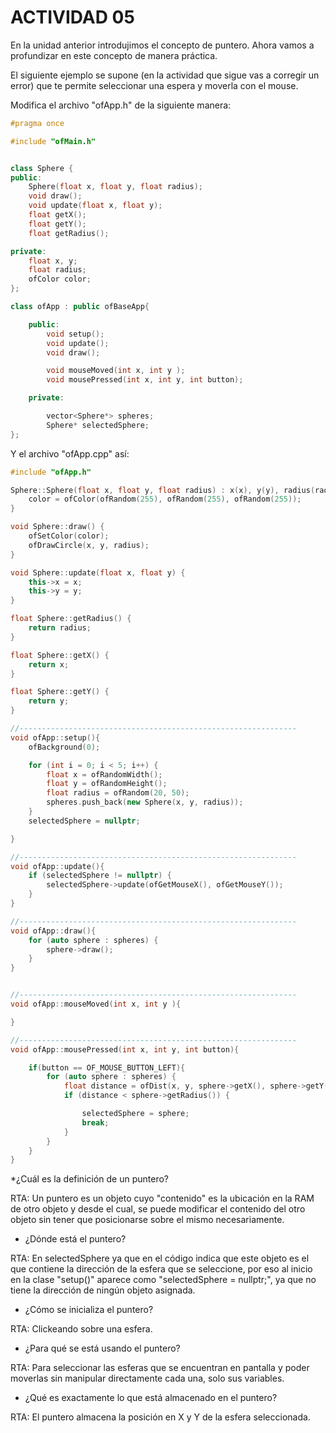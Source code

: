 # ACTIVIDAD 05

En la unidad anterior introdujimos el concepto de puntero. Ahora vamos a profundizar en este concepto de manera práctica.

El siguiente ejemplo se supone (en la actividad que sigue vas a corregir un error) que te permite seleccionar una espera y moverla con el mouse.

Modifica el archivo "ofApp.h" de la siguiente manera:

```C++
#pragma once

#include "ofMain.h"


class Sphere {
public:
    Sphere(float x, float y, float radius);
    void draw();
    void update(float x, float y);
    float getX();
    float getY();
    float getRadius();

private:
    float x, y;
    float radius;
    ofColor color;
};

class ofApp : public ofBaseApp{

    public:
        void setup();
        void update();
        void draw();

        void mouseMoved(int x, int y );
        void mousePressed(int x, int y, int button);

    private:

        vector<Sphere*> spheres;
        Sphere* selectedSphere;
};
```

Y el archivo "ofApp.cpp" así:

```C++
#include "ofApp.h"

Sphere::Sphere(float x, float y, float radius) : x(x), y(y), radius(radius) {
    color = ofColor(ofRandom(255), ofRandom(255), ofRandom(255));
}

void Sphere::draw() {
    ofSetColor(color);
    ofDrawCircle(x, y, radius);
}

void Sphere::update(float x, float y) {
    this->x = x;
    this->y = y;
}

float Sphere::getRadius() {
    return radius;
}

float Sphere::getX() {
    return x;
}

float Sphere::getY() {
    return y;
}

//--------------------------------------------------------------
void ofApp::setup(){
    ofBackground(0);

    for (int i = 0; i < 5; i++) {
        float x = ofRandomWidth();
        float y = ofRandomHeight();
        float radius = ofRandom(20, 50);
        spheres.push_back(new Sphere(x, y, radius));
    }
    selectedSphere = nullptr;

}

//--------------------------------------------------------------
void ofApp::update(){
    if (selectedSphere != nullptr) {
        selectedSphere->update(ofGetMouseX(), ofGetMouseY());
    }
}

//--------------------------------------------------------------
void ofApp::draw(){
    for (auto sphere : spheres) {
        sphere->draw();
    }
}


//--------------------------------------------------------------
void ofApp::mouseMoved(int x, int y ){

}

//--------------------------------------------------------------
void ofApp::mousePressed(int x, int y, int button){

    if(button == OF_MOUSE_BUTTON_LEFT){
        for (auto sphere : spheres) {
            float distance = ofDist(x, y, sphere->getX(), sphere->getY());
            if (distance < sphere->getRadius()) {

                selectedSphere = sphere;
                break;
            }
        }
    }
}
```
*¿Cuál es la definición de un puntero?

RTA: Un puntero es un objeto cuyo "contenido" es la ubicación en la RAM de otro objeto y desde el cual, se puede modificar el contenido del otro objeto sin tener que posicionarse sobre el mismo necesariamente.

- ¿Dónde está el puntero?

RTA: En selectedSphere ya que en el código indica que este objeto es el que contiene la dirección de la esfera que se seleccione, por eso al inicio en la clase "setup()" aparece como "selectedSphere = nullptr;", ya que no tiene la dirección de ningún objeto asignada.

- ¿Cómo se inicializa el puntero?

RTA: Clickeando sobre una esfera.

- ¿Para qué se está usando el puntero?

RTA: Para seleccionar las esferas que se encuentran en pantalla y poder moverlas sin manipular directamente cada una, solo sus variables.

- ¿Qué es exactamente lo que está almacenado en el puntero?

RTA: El puntero almacena la posición en X y Y de la esfera seleccionada.